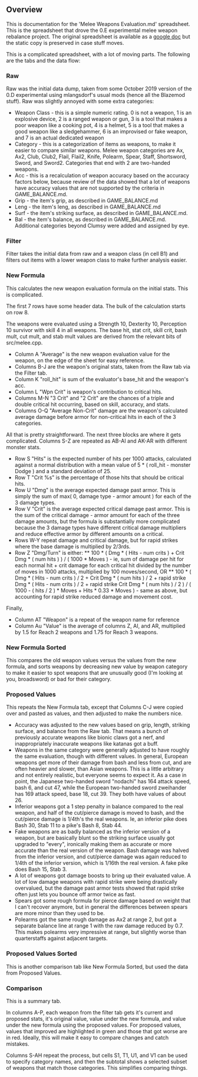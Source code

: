 ## Overview
This is documentation for the 'Melee Weapons Evaluation.md' spreadsheet.  This is the spreadsheet that drove the 0.E experimental melee weapon rebalance project.  The original spreadsheet is available as a [google doc](https://docs.google.com/spreadsheets/d/14eQIe4AO_f6OxCt1XcB4NLAs6-5R1wQW-ydZG0orYdY/edit#gid=1787713396) but the static copy is preserved in case stuff moves.

This is a complicated spreadsheet, with a lot of moving parts. The following are the tabs and the data flow:

### Raw
Raw was the initial data dump, taken from some October 2019 version of the 0.D experimental using mlangsdorf's usual mods (hence all the Blazemod stuff).  Raw was slightly annoyed with some extra categories:
* Weapon Class - this is a simple numeric rating.  0 is not a weapon, 1 is an explosive device, 2 is a ranged weapon or gun, 3 is a tool that makes a poor weapon like a cooking pot, 4 is a helmet, 5 is a tool that makes a good weapon like a sledgehammer, 6 is an improvised or fake weapon, and 7 is an actual dedicated weapon
* Category - this is a categorization of items as weapons, to make it easier to compare similar weapons.  Melee weapon categories are Ax, Ax2, Club, Club2, Flail, Flail2, Knife, Polearm, Spear, Staff, Shortsword, Sword, and Sword2.  Categories that end with 2 are two-handed weapons.
* Acc - this is a recalculation of weapon accuracy based on the accuracy factors below, because review of the data showed that a lot of weapons have accuracy values that are not supported by the criteria in GAME_BALANCE.md.
* Grip - the item's grip, as described in GAME_BALANCE.md
* Leng - the item's leng, as described in GAME_BALANCE.md
* Surf - the item's striking surface, as described in GAME_BALANCE.md.
* Bal - the item's balance, as described in GAME_BALANCE.md.  Additional categories beyond Clumsy were added and assigned by eye.

### Filter
Filter takes the initial data from raw and a weapon class (in cell B1) and filters out items with a lower weapon class to make further analysis easier.

### New Formula
This calculates the new weapon evaluation formula on the initial stats.  This is complicated.

The first 7 rows have some header data.  The bulk of the calculation starts on row 8.

The weapons were evaluated using a Strength 10, Dexterity 10, Perception 10 survivor with skill 4 in all weapons.  The base hit, stat crit, skill crit, bash mult, cut mult, and stab mult values are derived from the relevant bits of src/melee.cpp.

* Column A "Average" is the new weapon evaluation value for the weapon, on the edge of the sheet for easy reference.
* Columns B-J are the weapon's original stats, taken from the Raw tab via the Filter tab.
* Column K "roll_hit" is sum of the evaluator's base_hit and the weapon's acc.
* Column L "Wpn Crit" is weapon's contribution to critical hits.
* Columns M-N "3 Crit" and "2 Crit" are the chances of a triple and double critical hit occurring, based on skill, accuracy, and stats.
* Columns O-Q "Average Non-Crit" damage are the weapon's calculated average damage before armor for non-critical hits in each of the 3 categories.

All that is pretty straightforward.  The next three blocks are where it gets complicated.  Columns S-Z are repeated as AB-AI and AK-AR with different monster stats.
* Row S "Hits" is the expected number of hits per 1000 attacks, calculated against a normal distribution with a mean value of 5 * ( roll_hit - monster Dodge ) and a standard deviation of 25.
* Row T "Crit %s" is the percentage of those hits that should be critical hits.
* Row U "Dmg" is the average expected damage past armor.  This is simply the sum of max( 0, damage type - armor amount ) for each of the 3 damage types.
* Row V "Crit" is the average expected critical damage past armor.  This is the sum of the critical damage - armor amount for each of the three damage amounts, but the formula is substantially more complicated because the 3 damage types have different critical damage multipliers and reduce effective armor by different amounts on a critical.
* Rows W-Y repeat damage and critical damage, but for rapid strikes where the base damage is multiplied by 2/3rds.
* Row Z "Dmg/Turn" is either:
** 100 * ( Dmg * ( Hits - num crits ) + Crit Dmg * ( num hits ) ) / ( 1000 * Moves ) - ie, sum of damage per hit for each normal hit + crit damage for each critical hit divided by the number of moves in 1000 attacks, multiplied by 100 moves/second, OR
** 100 * ( Dmg * ( Hits - num crits ) / 2 + Crit Dmg * ( num hits ) / 2 + rapid strike Dmg * ( Hits - num crits ) / 2 + rapid strike Crit Dmg * ( num hits ) / 2 ) / ( 1000 - ( hits / 2 ) * Moves + Hits * 0.33 * Moves ) - same as above, but accounting for rapid strike reduced damage and movement cost.

Finally,
* Column AT "Weapon" is a repeat of the weapon name for reference
* Column Au "Value" is the average of columns Z, AI, and AR, multiplied by 1.5 for Reach 2 weapons and 1.75 for Reach 3 weapons.

### New Formula Sorted
This compares the old weapon values versus the values from the new formula, and sorts weapons by decreasing new value by weapon category to make it easier to spot weapons that are unusually good (I'm looking at you, broadsword) or bad for their category.

### Proposed Values
This repeats the New Formula tab, except that Columns C-J were copied over and pasted as values, and then adjusted to make the numbers nice.

* Accuracy was adjusted to the new values based on grip, length, striking surface, and balance from the Raw tab.  That means a bunch of previously accurate weapons like bionic claws got a nerf, and inappropriately inaccurate weapons like katanas got a buff.
* Weapons in the same category were generally adjusted to have roughly the same evaluation, though with different values.  In general, European weapons get more of their damage from bash and less from cut, and are often heavier and slower, than Asian weapons.  This is a little arbitrary and not entirely realistic, but everyone seems to expect it.  As a case in point, the Japanese two-handed sword "nodachi" has 164 attack speed, bash 6, and cut 47, while the European two-handed sword zweihander has 169 attack speed, base 18, cut 39.  They both have values of about 26.
* Inferior weapons got a 1 step penalty in balance compared to the real weapon, and half of the cut/pierce damage is moved to bash, and the cut/pierce damage is 1/4th's the real weapons.  Ie, an inferior pike does Bash 30, Stab 11 to a pike's Bash 8, Stab 44.
* Fake weapons are as badly balanced as the inferior version of a weapon, but are basically blunt so the striking surface usually got upgraded to "every", ironically making them as accurate or more accurate than the real version of the weapon.  Bash damage was halved from the inferior version, and cut/pierce damage was again reduced to 1/4th of the inferior version, which is 1/16th the real version.  A fake pike does Bash 15, Stab 3.
* A lot of weapons got damage boosts to bring up their evaluated value.  A lot of low damage weapons with rapid strike were being drastically overvalued, but the damage past armor tests showed that rapid strike often just lets you bounce off armor twice as fast.
* Spears got some rough formula for pierce damage based on weight that I can't recover anymore, but in general the differences between spears are more minor than they used to be.
* Polearms got the same rough damage as Ax2 at range 2, but got a separate balance line at range 1 with the raw damage reduced by 0.7.  This makes polearms very impressive at range, but slightly worse than quarterstaffs against adjacent targets.

### Proposed Values Sorted
This is another comparison tab like New Formula Sorted, but used the data from Proposed Values.

### Comparison
This is a summary tab.

In columns A-P, each weapon from the filter tab gets it's current and proposed stats, it's original value, value under the new formula, and value under the new formula using the proposed values.  For proposed values, values that improved are highlighted in green and those that got worse are in red.  Ideally, this will make it easy to compare changes and catch mistakes.

Columns S-AH repeat the process, but cells S1, T1, U1, and V1 can be used to specify category names, and then the subtotal shows a selected subset of weapons that match those categories.  This simplifies comparing things.
